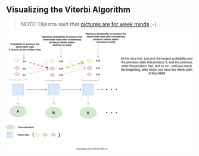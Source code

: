 ## Visualizing the Viterbi Algorithm

> NOTE! Dijkstra said that [pictures are for week minds](https://people.eecs.berkeley.edu/~pattrsn/talks/BadTalk.pdf) ;-)

![viterbi-algorithm](../img/viterbi.jpg)
